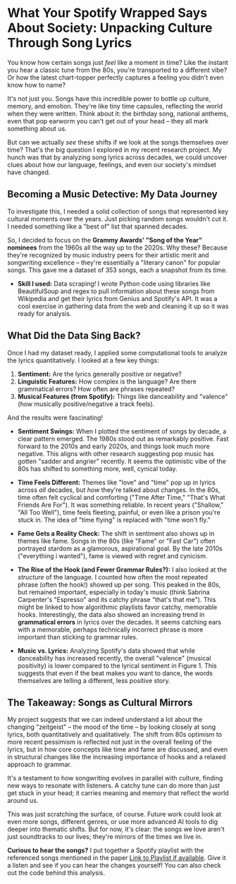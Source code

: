 # What Your Spotify Wrapped Says About Society: Unpacking Culture Through Song Lyrics

You know how certain songs just *feel* like a moment in time? Like the instant you hear a classic tune from the 80s, you're transported to a different vibe? Or how the latest chart-topper perfectly captures a feeling you didn't even know how to name?

It's not just you. Songs have this incredible power to bottle up culture, memory, and emotion. They're like tiny time capsules, reflecting the world when they were written. Think about it: the birthday song, national anthems, even that pop earworm you can't get out of your head – they all mark something about us.

But can we actually *see* these shifts if we look at the songs themselves over time? That's the big question I explored in my recent research project. My hunch was that by analyzing song lyrics across decades, we could uncover clues about how our language, feelings, and even our society's mindset have changed.

## Becoming a Music Detective: My Data Journey

To investigate this, I needed a solid collection of songs that represented key cultural moments over the years. Just picking random songs wouldn't cut it. I needed something like a "best of" list that spanned decades.

So, I decided to focus on the **Grammy Awards' "Song of the Year" nominees** from the 1960s all the way up to the 2020s. Why these? Because they're recognized by music industry peers for their artistic merit and songwriting excellence – they're essentially a "literary canon" for popular songs. This gave me a dataset of 353 songs, each a snapshot from its time.

*   **Skill I used:** Data scraping! I wrote Python code using libraries like BeautifulSoup and regex to pull information about these songs from Wikipedia and get their lyrics from Genius and Spotify's API. It was a cool exercise in gathering data from the web and cleaning it up so it was ready for analysis.

## What Did the Data Sing Back?

Once I had my dataset ready, I applied some computational tools to analyze the lyrics quantitatively. I looked at a few key things:

1.  **Sentiment:** Are the lyrics generally positive or negative?
2.  **Linguistic Features:** How complex is the language? Are there grammatical errors? How often are phrases repeated?
3.  **Musical Features (from Spotify):** Things like danceability and "valence" (how musically positive/negative a track feels).

And the results were fascinating!

*   **Sentiment Swings:** When I plotted the sentiment of songs by decade, a clear pattern emerged. The 1980s stood out as remarkably positive. Fast forward to the 2010s and early 2020s, and things look much more negative. This aligns with other research suggesting pop music has gotten "sadder and angrier" recently. It seems the optimistic vibe of the 80s has shifted to something more, well, cynical today.

*   **Time Feels Different:** Themes like "love" and "time" pop up in lyrics across *all* decades, but *how* they're talked about changes. In the 80s, time often felt cyclical and comforting ("Time After Time," "That's What Friends Are For"). It was something reliable. In recent years ("Shallow," "All Too Well"), time feels fleeting, painful, or even like a prison you're stuck in. The idea of "time flying" is replaced with "time won't fly."

*   **Fame Gets a Reality Check:** The shift in sentiment also shows up in themes like fame. Songs in the 80s (like "Fame" or "Fast Car") often portrayed stardom as a glamorous, aspirational goal. By the late 2010s ("everything i wanted"), fame is viewed with regret and cynicism.

*   **The Rise of the Hook (and Fewer Grammar Rules?):** I also looked at the *structure* of the language. I counted how often the most repeated phrase (often the hook!) showed up per song. This peaked in the 80s, but remained important, especially in today's music (think Sabrina Carpenter's "Espresso" and its catchy phrase "that's that me"). This might be linked to how algorithmic playlists favor catchy, memorable hooks. Interestingly, the data also showed an increasing trend in **grammatical errors** in lyrics over the decades. It seems catching ears with a memorable, perhaps technically incorrect phrase is more important than sticking to grammar rules.

*   **Music vs. Lyrics:** Analyzing Spotify's data showed that while danceability has increased recently, the overall "valence" (musical positivity) is lower compared to the lyrical sentiment in Figure 1. This suggests that even if the beat makes you want to dance, the words themselves are telling a different, less positive story.

## The Takeaway: Songs as Cultural Mirrors

My project suggests that we can indeed understand a lot about the changing "zeitgeist" – the mood of the time – by looking closely at song lyrics, both quantitatively and qualitatively. The shift from 80s optimism to more recent pessimism is reflected not just in the overall feeling of the lyrics, but in how core concepts like time and fame are discussed, and even in structural changes like the increasing importance of hooks and a relaxed approach to grammar.

It's a testament to how songwriting evolves in parallel with culture, finding new ways to resonate with listeners. A catchy tune can do more than just get stuck in your head; it carries meaning and memory that reflect the world around us.

This was just scratching the surface, of course. Future work could look at even more songs, different genres, or use more advanced AI tools to dig deeper into thematic shifts. But for now, it's clear: the songs we love aren't just soundtracks to our lives; they're mirrors of the times we live in.

**Curious to hear the songs?** I put together a Spotify playlist with the referenced songs mentioned in the paper [Link to Playlist if available](https://open.spotify.com/playlist/6XSZOXB8nZoWtTsaNBsg0t). Give it a listen and see if you can hear the changes yourself! You can also check out the code behind this analysis.